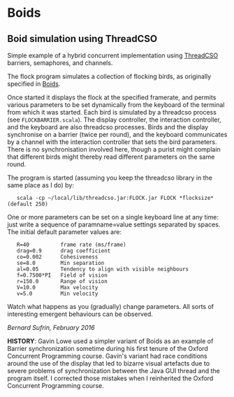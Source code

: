 # Boids
## Boid simulation using ThreadCSO
Simple example of a hybrid concurrent implementation using 
[ThreadCSO](https://github.com/sufrin/ThreadCSO)
barriers, semaphores, and channels.

The flock program simulates a collection of flocking birds, as
originally specified in [Boids](https://en.wikipedia.org/wiki/Boids). 

Once started it displays the flock at the specified framerate, and
permits various parameters to be set dynamically from the keyboard
of the terminal from which it was started. Each bird is simulated
by a threadcso process (see `FLOCKBARRIER.scala`). The display
controller, the interaction controller, and the keyboard are also
threadcso processes.  Birds and the display synchronise on a barrier
(twice per round), and the keyboard communicates by a channel with
the interaction controller that sets the bird parameters. There is
no synchronisation involved here, though a purist might complain
that different birds might thereby read different parameters on the
same round.

The program is started (assuming you keep the threadcso library
in the same place as I do) by:

       scala -cp ~/local/lib/threadcso.jar:FLOCK.jar FLOCK *flocksize* (default 250)

One or more parameters can be set on a single keyboard line at any
time: just write a sequence of paramname=value settings separated
by spaces. The initial default parameter values are:

       R=40          frame rate (ms/frame)
       drag=0.9      drag coefficient
       co=0.002      Cohesiveness
       se=8.0        Min separation
       al=0.05       Tendency to align with visible neighbours
       f=0.7500*PI   Field of vision
       r=150.0       Range of vision
       V=10.0        Max velocity
       v=5.0         Min velocity

Watch what happens as you (gradually) change parameters. All sorts of
interesting emergent behaviours can be observed.

*Bernard Sufrin, February 2016*

**HISTORY**: Gavin Lowe used a simpler variant of Boids as an example
of Barrier synchronization sometime during his first tenure of the
Oxford Concurrent Programming course. Gavin's variant had race
conditions around the use of the display that led to bizarre visual
artefacts due to severe problems of synchronization between the
Java GUI thread and the program itself.  I corrected those mistakes
when I reinherited the Oxford Concurrent Programming course.

